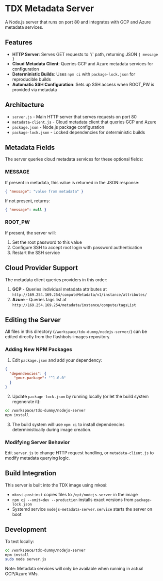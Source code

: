 # TDX Metadata Server

A Node.js server that runs on port 80 and integrates with GCP and Azure metadata services.

## Features

- **HTTP Server**: Serves GET requests to '/' path, returning JSON `{ message }`
- **Cloud Metadata Client**: Queries GCP and Azure metadata services for configuration
- **Deterministic Builds**: Uses `npm ci` with `package-lock.json` for reproducible builds
- **Automatic SSH Configuration**: Sets up SSH access when ROOT_PW is provided via metadata

## Architecture

- `server.js` - Main HTTP server that serves requests on port 80
- `metadata-client.js` - Cloud metadata client that queries GCP and Azure
- `package.json` - Node.js package configuration
- `package-lock.json` - Locked dependencies for deterministic builds

## Metadata Fields

The server queries cloud metadata services for these optional fields:

### MESSAGE
If present in metadata, this value is returned in the JSON response:
```json
{ "message": "value from metadata" }
```

If not present, returns:
```json
{ "message": null }
```

### ROOT_PW
If present, the server will:
1. Set the root password to this value
2. Configure SSH to accept root login with password authentication
3. Restart the SSH service

## Cloud Provider Support

The metadata client queries providers in this order:
1. **GCP** - Queries individual metadata attributes at `http://169.254.169.254/computeMetadata/v1/instance/attributes/`
2. **Azure** - Queries tags list at `http://169.254.169.254/metadata/instance/compute/tagsList`

## Editing the Server

All files in this directory (`/workspace/tdx-dummy/nodejs-server/`) can be edited directly from the flashbots-images repository.

### Adding New NPM Packages

1. Edit `package.json` and add your dependency:
```json
{
  "dependencies": {
    "your-package": "^1.0.0"
  }
}
```

2. Update `package-lock.json` by running locally (or let the build system regenerate it):
```bash
cd /workspace/tdx-dummy/nodejs-server
npm install
```

3. The build system will use `npm ci` to install dependencies deterministically during image creation.

### Modifying Server Behavior

Edit `server.js` to change HTTP request handling, or `metadata-client.js` to modify metadata querying logic.

## Build Integration

This server is built into the TDX image using mkosi:
- `mkosi.postinst` copies files to `/opt/nodejs-server` in the image
- `npm ci --omit=dev --production` installs exact versions from `package-lock.json`
- Systemd service `nodejs-metadata-server.service` starts the server on boot

## Development

To test locally:
```bash
cd /workspace/tdx-dummy/nodejs-server
npm install
sudo node server.js
```

Note: Metadata services will only be available when running in actual GCP/Azure VMs.